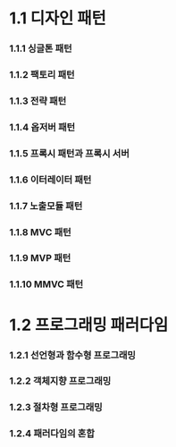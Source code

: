   # 1.1 디자인 패턴

  ### 1.1.1 싱글톤 패턴

  ### 1.1.2 팩토리 패턴
  
  ### 1.1.3 전략 패턴
  
  ### 1.1.4 옵저버 패턴
  
  ### 1.1.5 프록시 패턴과 프록시 서버
  
  ### 1.1.6 이터레이터 패턴
  
  ### 1.1.7 노출모듈 패턴
  
  ### 1.1.8 MVC 패턴
  
  ### 1.1.9 MVP 패턴
  
  ### 1.1.10 MMVC 패턴
  
  
  # 1.2 프로그래밍 패러다임
  
  ### 1.2.1 선언형과 함수형 프로그래밍 
  
  ### 1.2.2 객체지향 프로그래밍
  
  ### 1.2.3 절차형 프로그래밍
  
  ### 1.2.4 패러다임의 혼합

